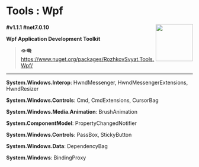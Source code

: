 # Tools : Wpf

<img align="right" width="100" height="100" src="https://github.com/rozhkovsvyat/Tools.RecipeFactory/assets/71471748/ba1a969f-e54f-46d5-8f7f-70aa6434e063">

**#v1.1.1 #net7.0.10**

**Wpf Application Development Toolkit**

> :eye_speech_bubble: https://www.nuget.org/packages/RozhkovSvyat.Tools.Wpf/

---

**System.Windows.Interop**: HwndMessenger, HwndMessengerExtensions, HwndResizer

**System.Windows.Controls**: Cmd, CmdExtensions, CursorBag
  
**System.Windows.Media.Animation**: BrushAnimation
  
**System.ComponentModel**: PropertyChangedNotifier

**System.Windows.Controls**: PassBox, StickyButton
  
**System.Windows.Data**: DependencyBag
  
**System.Windows**: BindingProxy
